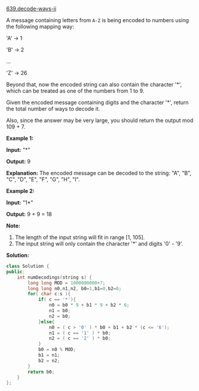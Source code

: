 [639.decode-ways-ii](https://leetcode.com/problems/decode-ways-ii/)  

A message containing letters from `A-Z` is being encoded to numbers using the following mapping way:

  
'A' -> 1
  
'B' -> 2
  
...
  
'Z' -> 26
  

Beyond that, now the encoded string can also contain the character '\*', which can be treated as one of the numbers from 1 to 9.

Given the encoded message containing digits and the character '\*', return the total number of ways to decode it.

Also, since the answer may be very large, you should return the output mod 109 + 7.

**Example 1:**  

  
**Input:** "\*"
  
**Output:** 9
  
**Explanation:** The encoded message can be decoded to the string: "A", "B", "C", "D", "E", "F", "G", "H", "I".
  

**Example 2:**  

  
**Input:** "1\*"
  
**Output:** 9 + 9 = 18
  

**Note:**  

1.  The length of the input string will fit in range \[1, 105\].
2.  The input string will only contain the character '\*' and digits '0' - '9'.  



**Solution:**  

```cpp
class Solution {
public:
    int numDecodings(string s) {
        long long MOD = 1000000000+7;
        long long n0,n1,n2, b0=1,b1=0,b2=0;
        for( char c:s ){
            if( c == '*'){
                n0 = b0 * 9 + b1 * 9 + b2 * 6;
                n1 = b0;
                n2 = b0;
            }else{
                n0 = ( c > '0' ) * b0 + b1 + b2 * (c <= '6');
                n1 = ( c == '1' ) * b0;
                n2 = ( c == '2' ) * b0;
            }
            b0 = n0 % MOD;
            b1 = n1;
            b2 = n2;
        }
        return b0;
    }
};
```
      